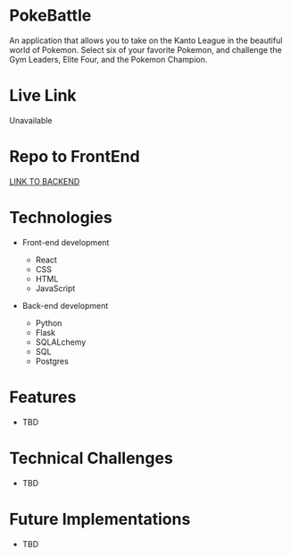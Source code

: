 # PokeBattle
An application that allows you to take on the Kanto League in the beautiful world of Pokemon.  Select six of your favorite Pokemon, and challenge the
Gym Leaders, Elite Four, and the Pokemon Champion.

# Live Link
Unavailable

# Repo to FrontEnd
<a href="https://github.com/rockyboyyang/swipefair-frontend">LINK TO BACKEND</a>

# Technologies
- Front-end development
    - React
    - CSS
    - HTML
    - JavaScript
  
 - Back-end development
    - Python
    - Flask
    - SQLALchemy
    - SQL
    - Postgres


 # Features
- TBD

# Technical Challenges
- TBD

# Future Implementations
- TBD
